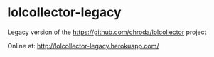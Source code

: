 # lolcollector-legacy
Legacy version of the https://github.com/chroda/lolcollector project

Online at: http://lolcollector-legacy.herokuapp.com/
